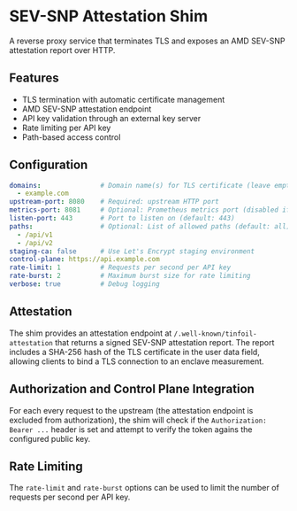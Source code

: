 # SEV-SNP Attestation Shim

A reverse proxy service that terminates TLS and exposes an AMD SEV-SNP attestation report over HTTP.

## Features

- TLS termination with automatic certificate management
- AMD SEV-SNP attestation endpoint
- API key validation through an external key server
- Rate limiting per API key
- Path-based access control

## Configuration

```yaml
domains:               # Domain name(s) for TLS certificate (leave empty to generate a self-signed certificate)
  - example.com
upstream-port: 8080    # Required: upstream HTTP port
metrics-port: 8081     # Optional: Prometheus metrics port (disabled if empty)
listen-port: 443       # Port to listen on (default: 443)
paths:                 # Optional: List of allowed paths (default: all)
  - /api/v1
  - /api/v2
staging-ca: false      # Use Let's Encrypt staging environment
control-plane: https://api.example.com
rate-limit: 1          # Requests per second per API key
rate-burst: 2          # Maximum burst size for rate limiting
verbose: true          # Debug logging
```

## Attestation

The shim provides an attestation endpoint at `/.well-known/tinfoil-attestation` that returns a signed SEV-SNP attestation report.
The report includes a SHA-256 hash of the TLS certificate in the user data field, allowing clients to bind a TLS connection to an enclave measurement.

## Authorization and Control Plane Integration

For each every request to the upstream (the attestation endpoint is excluded from authorization), the shim will check if the `Authorization: Bearer ...` header is set and attempt to verify the token agains the configured public key.

## Rate Limiting

The `rate-limit` and `rate-burst` options can be used to limit the number of requests per second per API key.
